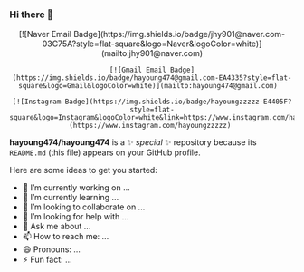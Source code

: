 ### Hi there 👋

<div align=center display=inline-block>
    [![Naver Email Badge](https://img.shields.io/badge/jhy901@naver.com-03C75A?style=flat-square&logo=Naver&logoColor=white)](mailto:jhy901@naver.com)  
  
    [![Gmail Email Badge](https://img.shields.io/badge/hayoung474@gmail.com-EA4335?style=flat-square&logo=Gmail&logoColor=white)](mailto:hayoung474@gmail.com)  
  
    [![Instagram Badge](https://img.shields.io/badge/hayoungzzzzz-E4405F?style=flat-square&logo=Instagram&logoColor=white&link=https://www.instagram.com/hayoungzzzzz)](https://www.instagram.com/hayoungzzzzz) 
  
</div>


**hayoung474/hayoung474** is a ✨ _special_ ✨ repository because its `README.md` (this file) appears on your GitHub profile.

Here are some ideas to get you started:

- 🔭 I’m currently working on ...
- 🌱 I’m currently learning ...
- 👯 I’m looking to collaborate on ...
- 🤔 I’m looking for help with ...
- 💬 Ask me about ...
- 📫 How to reach me: ...
- 😄 Pronouns: ...
- ⚡ Fun fact: ...

